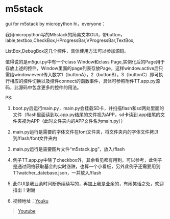 # m5stack
gui for m5stack by micropython
hi，everyone：

我用micropython写的M5stack的简易文本GUI，带button，lable,textbox,CheckBox,HProgressBar,VProgressBar,TextBox,

ListBox,DebugBox这几个控件，具体使用方法可以参加源码。

值得说的是m5gui.py中有一个class Window和class
Page,实例化后的Page用于存放上述的控件，Window里面的page列表存放Page，这样window.active后只需给window.event传入数字1（buttonA），2（buttonB），3（buttonC）即可执行相应的控件切换以及控件connect的函数事件，具体可参照附件TT.app.py源码，此源码中包含更多的控件的用法。

PS:

1.  boot.py后运行main.py，main.py会挂载SD卡，并扫描flash和sd两处里面的文件（flash里面读到以.app.py结尾的文件视为APP，sd卡读到.app结尾的文件夹视为APP（此时文件夹内的APP文件名为main.py））

2.  main.py运行是需要的字体文件在font文件夹，将文件夹内的字体文件拷贝到/flash/font文件夹内

3.  main.py运行是需要图片文件“m5stack.jpg”，放入/flash

4.  例子TT.app.py中除了checkbox外，其余看见都有用到，可以参考，此例子是通过网络获取基金的实时涨跌，也算一个小看板，另外此例子还需要用到TTwatcher_datebase.json，一并放入/flash

5.  此GUI是我业余时间断断续续写的，再加上我是业余的，有闹笑话之处，欢迎指出！谢谢

6.  视频地址：[Youku](https://v.youku.com/v_show/id_XMzgwMTUxMTAxMg==.html?spm=a2h0k.11417342.soresults.dposter)

>   [Youtube](https://www.youtube.com/watch?v=mV5-a0F4_p8)

